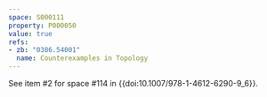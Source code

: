 ```yaml
---
space: S000111
property: P000050
value: true
refs:
- zb: "0386.54001"
  name: Counterexamples in Topology
---
```


See item #2 for space #114 in {{doi:10.1007/978-1-4612-6290-9_6}}.
